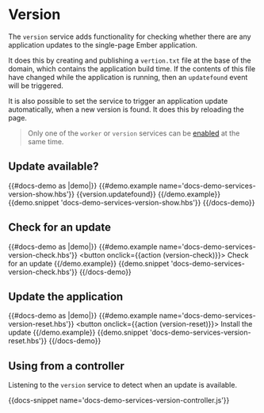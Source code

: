 # Version

The `version` service adds functionality for checking whether there are any application updates to the single-page Ember application.

It does this by creating and publishing a `vertion.txt` file at the base of the domain, which contains the application build time. If the contents of this file have changed while the application is running, then an `updatefound` event will be triggered.

It is also possible to set the service to trigger an application update automatically, when a new version is found. It does this by reloading the page.

> Only one of the `worker` or `version` services can be [enabled](/docs/config) at the same time.

## Update available?

{{#docs-demo as |demo|}}
	{{#demo.example name='docs-demo-services-version-show.hbs'}}
		{{version.updatefound}}
	{{/demo.example}}
	{{demo.snippet 'docs-demo-services-version-show.hbs'}}
{{/docs-demo}}

## Check for an update

{{#docs-demo as |demo|}}
	{{#demo.example name='docs-demo-services-version-check.hbs'}}
		<button onclick={{action (version-check)}}>
			Check for an update
		</button>
	{{/demo.example}}
	{{demo.snippet 'docs-demo-services-version-check.hbs'}}
{{/docs-demo}}

## Update the application

{{#docs-demo as |demo|}}
	{{#demo.example name='docs-demo-services-version-reset.hbs'}}
		<button onclick={{action (version-reset)}}>
			Install the update
		</button>
	{{/demo.example}}
	{{demo.snippet 'docs-demo-services-version-reset.hbs'}}
{{/docs-demo}}

## Using from a controller

Listening to the `version` service to detect when an update is available.

{{docs-snippet name='docs-demo-services-version-controller.js'}}

